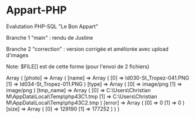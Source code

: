 # Appart-PHP
Evalutation PHP-SQL "Le Bon Appart"

Branche 1 "main" : rendu de Justine

Branche 2 "correction" : version corrigée et améliorée avec upload d'images


Note:
$FILE[] est de cette forme (pour l'envoi de 2 fichiers)

Array
(
    [photo] => Array
        (
            [name] => Array
                (
                    [0] => Id030-St_Tropez-041.PNG
                    [1] => Id034-St_Tropez-011.PNG
                )
            [type] => Array
                (
                    [0] => image/png
                    [1] => image/png
                )
            [tmp_name] => Array
                (
                    [0] => C:\Users\Christian M\AppData\Local\Temp\php43C1.tmp
                    [1] => C:\Users\Christian M\AppData\Local\Temp\php43C2.tmp
                )
            [error] => Array
                (
                    [0] => 0
                    [1] => 0
                )
            [size] => Array
                (
                    [0] => 129190
                    [1] => 177252
                )
        )
)
